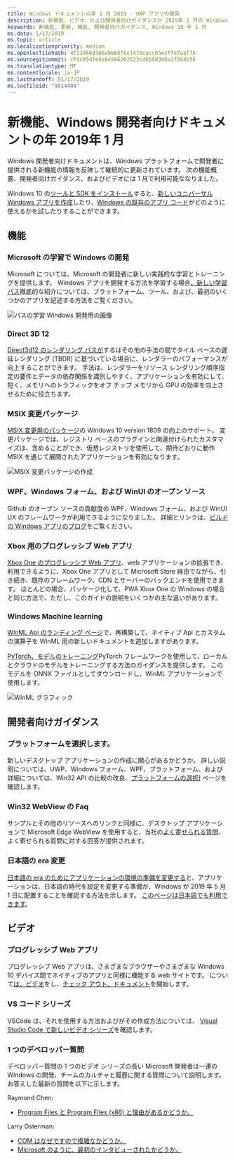 ```yaml
---
title: Windows ドキュメントの年 1 月 2019 - UWP アプリの開発
description: 新機能、ビデオ、および開発者向けガイダンスが 2019年 1 月の Windows 10 開発者向けドキュメントに追加されました
keywords: 新機能, 更新, 機能, 開発者向けガイダンス, Windows 10 年 1 月
ms.date: 1/17/2019
ms.topic: article
ms.localizationpriority: medium
ms.openlocfilehash: 4f224663506cbb60f6c1476caccb5ecffefeaf7b
ms.sourcegitcommit: cfdc854fede8e586202523cdb59d3d0a2f5b4b36
ms.translationtype: MT
ms.contentlocale: ja-JP
ms.lasthandoff: 01/17/2019
ms.locfileid: "9014404"
---
```

# <a name="whats-new-in-the-windows-developer-docs-in-january-2019"></a>新機能、Windows 開発者向けドキュメントの年 2019年 1 月

Windows 開発者向けドキュメントは、Windows プラットフォームで開発者に提供される新機能の情報を反映して継続的に更新されています。 次の機能概要、開発者向けガイダンス、およびビデオには 1 月で利用可能ななりました。

Windows 10 の[ツールと SDK をインストール](http://go.microsoft.com/fwlink/?LinkId=821431)すると、[新しいユニバーサル Windows アプリを作成](../get-started/create-uwp-apps.md)したり、[Windows の既存のアプリ コード](../porting/index.md)がどのように使えるかを試したりすることができます。

## <a name="features"></a>機能

### <a name="windows-development-on-microsoft-learn"></a>Microsoft の学習で Windows の開発

Microsoft については、Microsoft の開発者に新しい実践的な学習とトレーニングを提供します。 Windows アプリを開発する方法を学習する場合[、新しい学習パス](https://docs.microsoft.com/learn/paths/develop-windows10-apps/)徹底的な紹介については、プラットフォーム、ツール、および、最初のいくつかのアプリを記述する方法をご覧ください。

![パスの学習 Windows 開発用の画像](images/windows-learn.png)

### <a name="direct-3d-12"></a>Direct 3D 12

[Direct3d12 のレンダリング パスが](/windows/desktop/direct3d12/direct3d-12-render-passes)するはその他の手法の間でタイル ベースの遅延レンダリング (TBDR) に基づいている場合に、レンダラーのパフォーマンスが向上することができます。 手法は、レンダラーをリソース レンダリング順序指定の要件とデータの依存関係を識別しやすく、アプリケーションを有効にして、短く、メモリへのトラフィックをオフ チップ メモリから GPU の効率を向上させるために役立ちます。

### <a name="msix-modification-packages"></a>MSIX 変更パッケージ

[MSIX 変更用のパッケージ](https://docs.microsoft.com/windows/msix/modification-package-1809-update)の Windows 10 version 1809 の向上のサポート。 変更パッケージでは、レジストリ ベースのプラグインと関連付けられたカスタマイズは、含めることができ、仮想レジストリを使用して、期待どおりに動作 MSIX を通じて展開されたアプリケーションを有効になります。

![MSIX 変更パッケージの作成](images/msix-modification-package.png)

### <a name="open-source-of-wpf-windows-forms-and-winui"></a>WPF、Windows フォーム、および WinUI のオープン ソース

Github のオープン ソースの貢献度の WPF、Windows フォーム、および WinUI UX のフレームワークが利用できるようになりました。 詳細とリンクは、[ビルドの Windows アプリのブログ](https://blogs.windows.com/buildingapps/2018/12/04/announcing-open-source-of-wpf-windows-forms-and-winui-at-microsoft-connect-2018/#OKZjJs1VVTrMMtkL.97)をご覧ください。

### <a name="progressive-web-apps-for-xbox"></a>Xbox 用のプログレッシブ Web アプリ

[Xbox One のプログレッシブ Web アプリ](https://docs.microsoft.com/microsoft-edge/progressive-web-apps/xbox-considerations)、web アプリケーションの拡張でき、利用できるように、Xbox One アプリとして Microsoft Store 経由でながら、引き続き、既存のフレームワーク、CDN とサーバーのバックエンドを使用できます。 ほとんどの場合、パッケージ化して、PWA Xbox One の Windows の場合と同じ方法で、ただし、このガイドの説明をいくつかの主な違いがあります。

### <a name="windows-machine-learning"></a>Windows Machine learning

[WinML Api のランディング ページ](https://docs.microsoft.com/windows/ai/api-reference)で、再構築して、ネイティブ Api とカスタムの演算子を WinML 用の新しいドキュメントを追加しますがあります。

[PyTorch、モデルのトレーニング](https://docs.microsoft.com/windows/ai/train-model-pytorch)PyTorch フレームワークを使用して、ローカルとクラウドのモデルをトレーニングする方法のガイダンスを提供します。 このモデルを ONNX ファイルとしてダウンロードし、WinML アプリケーションで使用します。

![WinML グラフィック](images/winml-graphic.png)

## <a name="developer-guidance"></a>開発者向けガイダンス

### <a name="choose-your-platform"></a>プラットフォームを選択します。

新しいデスクトップ アプリケーションの作成に関心があるかどうか。 詳しい説明については、UWP、Windows フォーム、WPF、プラットフォーム、および詳細については、Win32 API の比較の改良、[プラットフォームの選択](https://docs.microsoft.com/windows/desktop/choose-your-technology)] ページを確認します。

### <a name="faqs-on-win32-webview"></a>Win32 WebView の Faq

サンプルとその他のリソースへのリンクと同様に、デスクトップ アプリケーションで Microsoft Edge WebView を使用すると、当社の[よく寄せられる質問](https://docs.microsoft.com/windows/communitytoolkit/controls/wpf-winforms/webview#frequently-asked-questions-faqs)、よく寄せられる質問に対する回答が提供されます。

### <a name="japanese-era-change"></a>日本語の era 変更

[日本語の era のためにアプリケーションの環境の準備を変更する](../design/globalizing/japanese-era-change.md)と、アプリケーションは、日本語の時代を設定を変更する準備が、Windows が 2019 年 5 月 1 日に配置することを確認する方法を示します。 [このページは日本語でも利用できます](https://docs.microsoft.com/ja-jp/windows/uwp/design/globalizing/japanese-era-change)。

## <a name="videos"></a>ビデオ

### <a name="progressive-web-apps"></a>プログレッシブ Web アプリ

プログレッシブ Web アプリは、さまざまなブラウザーやさまざまな Windows 10 デバイス間でネイティブのアプリと同様に機能する web サイトです。 について[は、ビデオ](https://youtu.be/ugAewC3308Y)をし、[チェック アウト、ドキュメント](http://aka.ms/Windows-PWA)を開始します。

### <a name="vs-code-series"></a>VS コード シリーズ

VSCode は、それを使用する方法およびがその作成方法については、 [Visual Studio Code で新しいビデオ シリーズ](https://www.youtube.com/playlist?list=PLlrxD0HtieHjQX77y-0sWH9IZBTmv1tTx)を確認します。

### <a name="one-dev-question"></a>1 つのデベロッパー質問

デベロッパー質問の 1 つのビデオ シリーズの長い Microsoft 開発者は一連の Windows の開発、チームのカルチャと履歴に関する質問について説明します。 お答えした最新の質問を以下に示します。

Raymond Chen:

* [Program Files と Program Files (x86) と理由があるかどうか。](https://youtu.be/N7o9eJpFYco)

Larry Osterman:

* [COM はなぜですので複雑なかどうか。](https://youtu.be/-gkXAV-StVA )
* [Microsoft のように、最初のインタビューされたかどうか。](https://youtu.be/qRb6otsHG5c)

